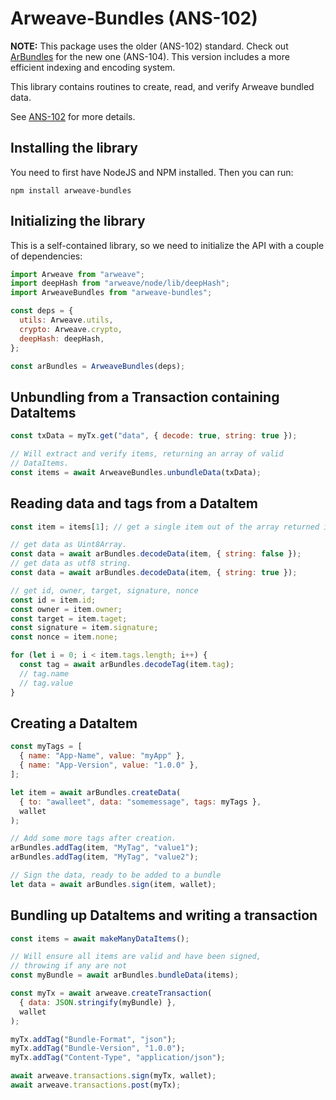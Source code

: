 # Arweave-Bundles (ANS-102)

**NOTE:** This package uses the older (ANS-102) standard. Check out [ArBundles](https://github.com/Bundler-Network/arbundles) for the new one (ANS-104). This version includes a more efficient indexing and encoding system.

This library contains routines to create, read, and verify Arweave bundled data.

See [ANS-102](https://github.com/ArweaveTeam/arweave-standards/blob/master/ans/ANS-102.md) for more details.

## Installing the library

You need to first have NodeJS and NPM installed. Then you can run:

```
npm install arweave-bundles
```

## Initializing the library

This is a self-contained library, so we need to initialize the API with a couple of dependencies:

```javascript
import Arweave from "arweave";
import deepHash from "arweave/node/lib/deepHash";
import ArweaveBundles from "arweave-bundles";

const deps = {
  utils: Arweave.utils,
  crypto: Arweave.crypto,
  deepHash: deepHash,
};

const arBundles = ArweaveBundles(deps);
```

## Unbundling from a Transaction containing DataItems

```javascript
const txData = myTx.get("data", { decode: true, string: true });

// Will extract and verify items, returning an array of valid
// DataItems.
const items = await ArweaveBundles.unbundleData(txData);
```

## Reading data and tags from a DataItem

```javascript
const item = items[1]; // get a single item out of the array returned in the previous step.

// get data as Uint8Array.
const data = await arBundles.decodeData(item, { string: false });
// get data as utf8 string.
const data = await arBundles.decodeData(item, { string: true });

// get id, owner, target, signature, nonce
const id = item.id;
const owner = item.owner;
const target = item.taget;
const signature = item.signature;
const nonce = item.none;

for (let i = 0; i < item.tags.length; i++) {
  const tag = await arBundles.decodeTag(item.tag);
  // tag.name
  // tag.value
}
```

## Creating a DataItem

```javascript
const myTags = [
  { name: "App-Name", value: "myApp" },
  { name: "App-Version", value: "1.0.0" },
];

let item = await arBundles.createData(
  { to: "awalleet", data: "somemessage", tags: myTags },
  wallet
);

// Add some more tags after creation.
arBundles.addTag(item, "MyTag", "value1");
arBundles.addTag(item, "MyTag", "value2");

// Sign the data, ready to be added to a bundle
let data = await arBundles.sign(item, wallet);
```

## Bundling up DataItems and writing a transaction

```javascript
const items = await makeManyDataItems();

// Will ensure all items are valid and have been signed,
// throwing if any are not
const myBundle = await arBundles.bundleData(items);

const myTx = await arweave.createTransaction(
  { data: JSON.stringify(myBundle) },
  wallet
);

myTx.addTag("Bundle-Format", "json");
myTx.addTag("Bundle-Version", "1.0.0");
myTx.addTag("Content-Type", "application/json");

await arweave.transactions.sign(myTx, wallet);
await arweave.transactions.post(myTx);
```
